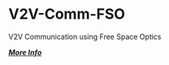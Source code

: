 # V2V-Comm-FSO
V2V Communication using Free Space Optics

[***More Info***](https://rishi1134.github.io/talks/ocn)
